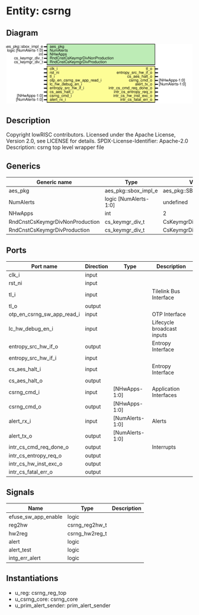 # Entity: csrng
## Diagram
![Diagram](csrng.svg "Diagram")
## Description
Copyright lowRISC contributors.
 Licensed under the Apache License, Version 2.0, see LICENSE for details.
 SPDX-License-Identifier: Apache-2.0
 Description: csrng top level wrapper file
 
## Generics
| Generic name                    | Type                  | Value                     | Description |
| ------------------------------- | --------------------- | ------------------------- | ----------- |
| aes_pkg                         | aes_pkg::sbox_impl_e  | aes_pkg::SBoxImplCanright |             |
| NumAlerts                       | logic [NumAlerts-1:0] | undefined                 |             |
| NHwApps                         | int                   | 2                         |             |
| RndCnstCsKeymgrDivNonProduction | cs_keymgr_div_t       | CsKeymgrDivWidth'(0)      |             |
| RndCnstCsKeymgrDivProduction    | cs_keymgr_div_t       | CsKeymgrDivWidth'(0)      |             |
## Ports
| Port name                  | Direction | Type            | Description                |
| -------------------------- | --------- | --------------- | -------------------------- |
| clk_i                      | input     |                 |                            |
| rst_ni                     | input     |                 |                            |
| tl_i                       | input     |                 | Tilelink Bus Interface     |
| tl_o                       | output    |                 |                            |
| otp_en_csrng_sw_app_read_i | input     |                 | OTP Interface              |
| lc_hw_debug_en_i           | input     |                 | Lifecycle broadcast inputs |
| entropy_src_hw_if_o        | output    |                 | Entropy Interface          |
| entropy_src_hw_if_i        | input     |                 |                            |
| cs_aes_halt_i              | input     |                 | Entropy Interface          |
| cs_aes_halt_o              | output    |                 |                            |
| csrng_cmd_i                | input     | [NHwApps-1:0]   | Application Interfaces     |
| csrng_cmd_o                | output    | [NHwApps-1:0]   |                            |
| alert_rx_i                 | input     | [NumAlerts-1:0] | Alerts                     |
| alert_tx_o                 | output    | [NumAlerts-1:0] |                            |
| intr_cs_cmd_req_done_o     | output    |                 | Interrupts                 |
| intr_cs_entropy_req_o      | output    |                 |                            |
| intr_cs_hw_inst_exc_o      | output    |                 |                            |
| intr_cs_fatal_err_o        | output    |                 |                            |
## Signals
| Name                | Type           | Description |
| ------------------- | -------------- | ----------- |
| efuse_sw_app_enable | logic          |             |
| reg2hw              | csrng_reg2hw_t |             |
| hw2reg              | csrng_hw2reg_t |             |
| alert               | logic          |             |
| alert_test          | logic          |             |
| intg_err_alert      | logic          |             |
## Instantiations
- u_reg: csrng_reg_top
- u_csrng_core: csrng_core
- u_prim_alert_sender: prim_alert_sender
